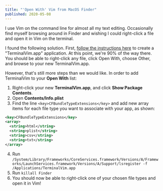 ```yaml
---
title: "'Open With' Vim from MacOS Finder"
published: 2020-05-08
---
```

I use Vim on the command line for almost all my text editing. Occasionally find myself browsing around in Finder and wishing I could right-click a file and open it in Vim on the terminal.

I found the following solution. First, [follow the instructions here](https://gist.github.com/charlietran/43639b0f4e0a01c7c20df8f1929b76f2) to create a "TerminalVim.app" application. At this point, we're 90% of the way there. You should be able to right-click any file, click Open With, choose Other, and browse to your new TerminalVim.app.

However, that's still more steps than we would like. In order to add TerminalVim to your **Open With** list:

1. Right-click your new **TerminalVim.app**, and click **Show Package Contents**.
1. Open **Contents/Info.plist**
1. Find the line `<key>CFBundleTypeExtensions</key>` and add new array items for each file type you want to associate with your app, as shown:
``` xml
<key>CFBundleTypeExtensions</key>
<array>
  <string>html</string>
  <string>plist</string>
  <string>csv</string>
  <string>txt</string>
</array>
```
4. Run `/System/Library/Frameworks/CoreServices.framework/Versions/A/Frameworks/LaunchServices.framework/Versions/A/Support/lsregister -f /Applications/TerminalVim.app`
1. Run `killall Finder`
1. You should now be able to right-click one of your chosen file types and open it in Vim!
